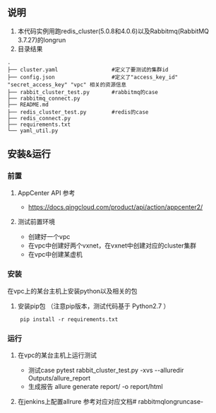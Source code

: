 ## 说明
1. 本代码实例用跑redis_cluster(5.0.8和4.0.6)以及Rabbitmq(RabbitMQ 3.7.27)的longrun
2. 目录结果  


```
.
├── cluster.yaml                 #定义了要测试的集群id
├── config.json                  #定义了"access_key_id" "secret_access_key" "vpc" 相关的资源信息
├── rabbit_cluster_test.py       #rabbitmq的case
├── rabbitmq_connect.py          
├── README.md
├── redis_cluster_test.py        #redis的case
├── redis_connect.py
├── requirements.txt
└── yaml_util.py

```  


  
## 安装&运行

### 前置
1. AppCenter API 参考
	- https://docs.qingcloud.com/product/api/action/appcenter2/

2. 测试前置环境
	- 创建好一个vpc
	- 在vpc中创建好两个vxnet，在vxnet中创建对应的cluster集群
    - 在vpc中创建某虚机	

### 安装
在vpc上的某台主机上安装python以及相关的包
1. 安装pip包 （注意pip版本，测试代码基于 Python2.7 ）  
```
	pip install -r requirements.txt
```

### 运行
1. 在vpc的某台主机上运行测试
	- 测试case
        pytest rabbit_cluster_test.py -xvs   --alluredir Outputs/allure_report
	- 生成报告
        allure generate report/ -o report/html

2. 在jenkins上配置allrure
   参考对应对应文档# rabbitmqlongruncase-
